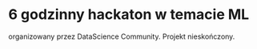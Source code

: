 # 6 godzinny hackaton w temacie ML
organizowany przez DataScience Community. 
Projekt nieskończony.
